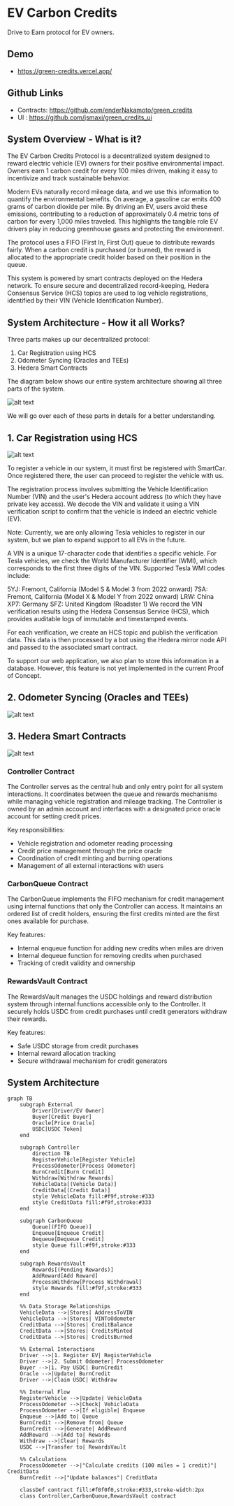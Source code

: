 # EV Carbon Credits 

Drive to Earn protocol for EV owners.

## Demo
* https://green-credits.vercel.app/

## Github Links
* Contracts: https://github.com/enderNakamoto/green_credits
* UI : https://github.com/jsmaxi/green_credits_ui

## System Overview - What is it?

The EV Carbon Credits Protocol is a decentralized system designed to reward electric vehicle (EV) owners for their positive environmental impact. Owners earn 1 carbon credit for every 100 miles driven, making it easy to incentivize and track sustainable behavior.

Modern EVs naturally record mileage data, and we use this information to quantify the environmental benefits. On average, a gasoline car emits 400 grams of carbon dioxide per mile. By driving an EV, users avoid these emissions, contributing to a reduction of approximately 0.4 metric tons of carbon for every 1,000 miles traveled. This highlights the tangible role EV drivers play in reducing greenhouse gases and protecting the environment.

The protocol uses a FIFO (First In, First Out) queue to distribute rewards fairly. When a carbon credit is purchased (or burned), the reward is allocated to the appropriate credit holder based on their position in the queue.

This system is powered by smart contracts deployed on the Hedera network. To ensure secure and decentralized record-keeping, Hedera Consensus Service (HCS) topics are used to log vehicle registrations, identified by their VIN (Vehicle Identification Number).

## System Architecture - How it all Works?

Three parts makes up our decentralized protocol:

1. Car Registration using HCS 
2. Odometer Syncing (Oracles and TEEs)
3. Hedera Smart Contracts 

The diagram below shows our entire system architecture showing all three parts of the system.

![alt text](image.png)

We will go over each of these parts in details for a better understanding.

## 1. Car Registration using HCS

![alt text](image-1.png)

To register a vehicle in our system, it must first be registered with SmartCar. Once registered there, the user can proceed to register the vehicle with us.

The registration process involves submitting the Vehicle Identification Number (VIN) and the user's Hedera account address (to which they have private key access). We decode the VIN and validate it using a VIN verification script to confirm that the vehicle is indeed an electric vehicle (EV).

Note: Currently, we are only allowing Tesla vehicles to register in our system, but we plan to expand support to all EVs in the future.

A VIN is a unique 17-character code that identifies a specific vehicle. For Tesla vehicles, we check the World Manufacturer Identifier (WMI), which corresponds to the first three digits of the VIN. Supported Tesla WMI codes include:

5YJ: Fremont, California (Model S & Model 3 from 2022 onward)
7SA: Fremont, California (Model X & Model Y from 2022 onward)
LRW: China
XP7: Germany
SFZ: United Kingdom (Roadster 1)
We record the VIN verification results using the Hedera Consensus Service (HCS), which provides auditable logs of immutable and timestamped events.

For each verification, we create an HCS topic and publish the verification data. This data is then processed by a bot using the Hedera mirror node API and passed to the associated smart contract.

To support our web application, we also plan to store this information in a database. However, this feature is not yet implemented in the current Proof of Concept.

## 2. Odometer Syncing (Oracles and TEEs)

![alt text](image-2.png)


## 3. Hedera Smart Contracts

![alt text](image-3.png)

### Controller Contract
The Controller serves as the central hub and only entry point for all system interactions. It coordinates between the queue and rewards mechanisms while managing vehicle registration and mileage tracking. The Controller is owned by an admin account and interfaces with a designated price oracle account for setting credit prices.

Key responsibilities:
- Vehicle registration and odometer reading processing
- Credit price management through the price oracle
- Coordination of credit minting and burning operations
- Management of all external interactions with users

### CarbonQueue Contract 
The CarbonQueue implements the FIFO mechanism for credit management using internal functions that only the Controller can access. It maintains an ordered list of credit holders, ensuring the first credits minted are the first ones available for purchase.

Key features:
- Internal enqueue function for adding new credits when miles are driven
- Internal dequeue function for removing credits when purchased
- Tracking of credit validity and ownership

### RewardsVault Contract
The RewardsVault manages the USDC holdings and reward distribution system through internal functions accessible only to the Controller. It securely holds USDC from credit purchases until credit generators withdraw their rewards.

Key features:
- Safe USDC storage from credit purchases
- Internal reward allocation tracking
- Secure withdrawal mechanism for credit generators

## System Architecture

```mermaid
graph TB
    subgraph External
        Driver[Driver/EV Owner]
        Buyer[Credit Buyer]
        Oracle[Price Oracle]
        USDC[USDC Token]
    end

    subgraph Controller
        direction TB
        RegisterVehicle[Register Vehicle]
        ProcessOdometer[Process Odometer]
        BurnCredit[Burn Credit]
        Withdraw[Withdraw Rewards]
        VehicleData[(Vehicle Data)]
        CreditData[(Credit Data)]
        style VehicleData fill:#f9f,stroke:#333
        style CreditData fill:#f9f,stroke:#333
    end

    subgraph CarbonQueue
        Queue[(FIFO Queue)]
        Enqueue[Enqueue Credit]
        Dequeue[Dequeue Credit]
        style Queue fill:#f9f,stroke:#333
    end

    subgraph RewardsVault
        Rewards[(Pending Rewards)]
        AddReward[Add Reward]
        ProcessWithdraw[Process Withdrawal]
        style Rewards fill:#f9f,stroke:#333
    end

    %% Data Storage Relationships
    VehicleData -->|Stores| AddressToVIN
    VehicleData -->|Stores| VINToOdometer
    CreditData -->|Stores| CreditBalance
    CreditData -->|Stores| CreditsMinted
    CreditData -->|Stores| CreditsBurned

    %% External Interactions
    Driver -->|1. Register EV| RegisterVehicle
    Driver -->|2. Submit Odometer| ProcessOdometer
    Buyer -->|1. Pay USDC| BurnCredit
    Oracle -->|Update| BurnCredit
    Driver -->|Claim USDC| Withdraw

    %% Internal Flow
    RegisterVehicle -->|Update| VehicleData
    ProcessOdometer -->|Check| VehicleData
    ProcessOdometer -->|If eligible| Enqueue
    Enqueue -->|Add to| Queue
    BurnCredit -->|Remove from| Queue
    BurnCredit -->|Generate| AddReward
    AddReward -->|Add to| Rewards
    Withdraw -->|Clear| Rewards
    USDC -->|Transfer to| RewardsVault

    %% Calculations
    ProcessOdometer -->|"Calculate credits (100 miles = 1 credit)"| CreditData
    BurnCredit -->|"Update balances"| CreditData

    classDef contract fill:#f0f0f0,stroke:#333,stroke-width:2px
    class Controller,CarbonQueue,RewardsVault contract
```